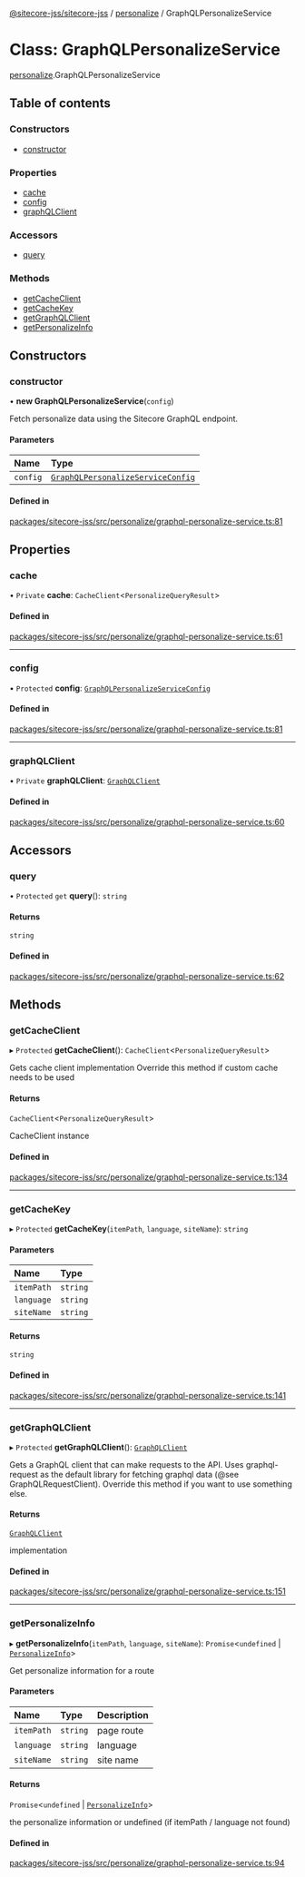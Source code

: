 [@sitecore-jss/sitecore-jss](../README.md) / [personalize](../modules/personalize.md) / GraphQLPersonalizeService

# Class: GraphQLPersonalizeService

[personalize](../modules/personalize.md).GraphQLPersonalizeService

## Table of contents

### Constructors

- [constructor](personalize.GraphQLPersonalizeService.md#constructor)

### Properties

- [cache](personalize.GraphQLPersonalizeService.md#cache)
- [config](personalize.GraphQLPersonalizeService.md#config)
- [graphQLClient](personalize.GraphQLPersonalizeService.md#graphqlclient)

### Accessors

- [query](personalize.GraphQLPersonalizeService.md#query)

### Methods

- [getCacheClient](personalize.GraphQLPersonalizeService.md#getcacheclient)
- [getCacheKey](personalize.GraphQLPersonalizeService.md#getcachekey)
- [getGraphQLClient](personalize.GraphQLPersonalizeService.md#getgraphqlclient)
- [getPersonalizeInfo](personalize.GraphQLPersonalizeService.md#getpersonalizeinfo)

## Constructors

### constructor

• **new GraphQLPersonalizeService**(`config`)

Fetch personalize data using the Sitecore GraphQL endpoint.

#### Parameters

| Name | Type |
| :------ | :------ |
| `config` | [`GraphQLPersonalizeServiceConfig`](../modules/personalize.md#graphqlpersonalizeserviceconfig) |

#### Defined in

[packages/sitecore-jss/src/personalize/graphql-personalize-service.ts:81](https://github.com/Sitecore/jss/blob/f015de159/packages/sitecore-jss/src/personalize/graphql-personalize-service.ts#L81)

## Properties

### cache

• `Private` **cache**: `CacheClient`\<`PersonalizeQueryResult`\>

#### Defined in

[packages/sitecore-jss/src/personalize/graphql-personalize-service.ts:61](https://github.com/Sitecore/jss/blob/f015de159/packages/sitecore-jss/src/personalize/graphql-personalize-service.ts#L61)

___

### config

• `Protected` **config**: [`GraphQLPersonalizeServiceConfig`](../modules/personalize.md#graphqlpersonalizeserviceconfig)

#### Defined in

[packages/sitecore-jss/src/personalize/graphql-personalize-service.ts:81](https://github.com/Sitecore/jss/blob/f015de159/packages/sitecore-jss/src/personalize/graphql-personalize-service.ts#L81)

___

### graphQLClient

• `Private` **graphQLClient**: [`GraphQLClient`](../interfaces/index.GraphQLClient.md)

#### Defined in

[packages/sitecore-jss/src/personalize/graphql-personalize-service.ts:60](https://github.com/Sitecore/jss/blob/f015de159/packages/sitecore-jss/src/personalize/graphql-personalize-service.ts#L60)

## Accessors

### query

• `Protected` `get` **query**(): `string`

#### Returns

`string`

#### Defined in

[packages/sitecore-jss/src/personalize/graphql-personalize-service.ts:62](https://github.com/Sitecore/jss/blob/f015de159/packages/sitecore-jss/src/personalize/graphql-personalize-service.ts#L62)

## Methods

### getCacheClient

▸ `Protected` **getCacheClient**(): `CacheClient`\<`PersonalizeQueryResult`\>

Gets cache client implementation
Override this method if custom cache needs to be used

#### Returns

`CacheClient`\<`PersonalizeQueryResult`\>

CacheClient instance

#### Defined in

[packages/sitecore-jss/src/personalize/graphql-personalize-service.ts:134](https://github.com/Sitecore/jss/blob/f015de159/packages/sitecore-jss/src/personalize/graphql-personalize-service.ts#L134)

___

### getCacheKey

▸ `Protected` **getCacheKey**(`itemPath`, `language`, `siteName`): `string`

#### Parameters

| Name | Type |
| :------ | :------ |
| `itemPath` | `string` |
| `language` | `string` |
| `siteName` | `string` |

#### Returns

`string`

#### Defined in

[packages/sitecore-jss/src/personalize/graphql-personalize-service.ts:141](https://github.com/Sitecore/jss/blob/f015de159/packages/sitecore-jss/src/personalize/graphql-personalize-service.ts#L141)

___

### getGraphQLClient

▸ `Protected` **getGraphQLClient**(): [`GraphQLClient`](../interfaces/index.GraphQLClient.md)

Gets a GraphQL client that can make requests to the API. Uses graphql-request as the default
library for fetching graphql data (@see GraphQLRequestClient). Override this method if you
want to use something else.

#### Returns

[`GraphQLClient`](../interfaces/index.GraphQLClient.md)

implementation

#### Defined in

[packages/sitecore-jss/src/personalize/graphql-personalize-service.ts:151](https://github.com/Sitecore/jss/blob/f015de159/packages/sitecore-jss/src/personalize/graphql-personalize-service.ts#L151)

___

### getPersonalizeInfo

▸ **getPersonalizeInfo**(`itemPath`, `language`, `siteName`): `Promise`\<`undefined` \| [`PersonalizeInfo`](../modules/personalize.md#personalizeinfo)\>

Get personalize information for a route

#### Parameters

| Name | Type | Description |
| :------ | :------ | :------ |
| `itemPath` | `string` | page route |
| `language` | `string` | language |
| `siteName` | `string` | site name |

#### Returns

`Promise`\<`undefined` \| [`PersonalizeInfo`](../modules/personalize.md#personalizeinfo)\>

the personalize information or undefined (if itemPath / language not found)

#### Defined in

[packages/sitecore-jss/src/personalize/graphql-personalize-service.ts:94](https://github.com/Sitecore/jss/blob/f015de159/packages/sitecore-jss/src/personalize/graphql-personalize-service.ts#L94)
